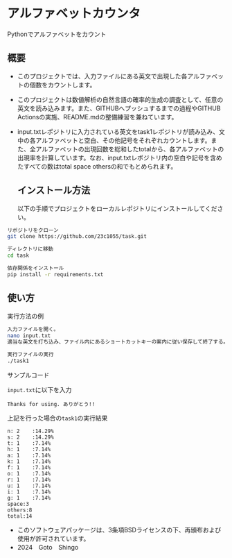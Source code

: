 # アルファベットカウンタ

Pythonでアルファベットをカウント

## 概要

- このプロジェクトでは、入力ファイルにある英文で出現した各アルファベットの個数をカウントします。 
- このプロジェクトは数値解析の自然言語の確率的生成の調査として、任意の英文を読み込みます。また、GITHUBへプッシュするまでの過程やGITHUB Actionsの実施、README.mdの整備練習を兼ねています。
- input.txtレポジトリに入力されている英文をtask1レポジトリが読み込み、文中の各アルファベットと空白、その他記号をそれぞれカウントします。また、全アルファベットの出現回数を総和したtotalから、各アルファベットの出現率を計算しています。なお、input.txtレポジトリ内の空白や記号を含めたすべての数はtotal space othersの和でもとめられます。

  ## インストール方法

  以下の手順でプロジェクトをローカルレポジトリにインストールしてください。

```bash
リポジトリをクローン
git clone https://github.com/23c1055/task.git

ディレクトリに移動
cd task

依存関係をインストール
pip install -r requirements.txt
```
## 使い方

実行方法の例

```bash
入力ファイルを開く。
nano input.txt
適当な英文を打ち込み、ファイル内にあるショートカットキーの案内に従い保存して終了する。

実行ファイルの実行
./task1
```

サンプルコード

```input.txt```に以下を入力

```Thanks for using. ありがとう!!```

上記を行った場合の```task1```の実行結果

```
n: 2    :14.29%
s: 2    :14.29%
t: 1    :7.14%
h: 1    :7.14%
a: 1    :7.14%
k: 1    :7.14%
f: 1    :7.14%
o: 1    :7.14%
r: 1    :7.14%
u: 1    :7.14%
i: 1    :7.14%
g: 1    :7.14%
space:3
others:8
total:14
```



- このソフトウェアパッケージは、3条項BSDライセンスの下、再頒布および使用が許可されています。
- 2024　Goto　Shingo
